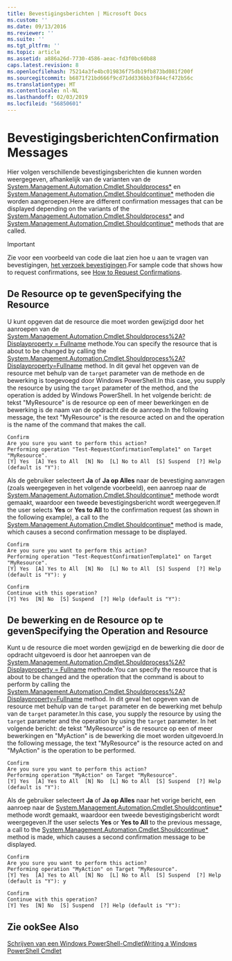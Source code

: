 ```yaml
---
title: Bevestigingsberichten | Microsoft Docs
ms.custom: ''
ms.date: 09/13/2016
ms.reviewer: ''
ms.suite: ''
ms.tgt_pltfrm: ''
ms.topic: article
ms.assetid: a886a26d-7730-4586-aeac-fd3f0bc60b88
caps.latest.revision: 8
ms.openlocfilehash: 75214a3fe4bc019836f75db19fb873bd081f200f
ms.sourcegitcommit: b6871f21bd666f9cd71dd336bb3f844cf472b56c
ms.translationtype: MT
ms.contentlocale: nl-NL
ms.lasthandoff: 02/03/2019
ms.locfileid: "56850601"
---
```

# <a name="confirmation-messages"></a><span data-ttu-id="7c1cc-102">Bevestigingsberichten</span><span class="sxs-lookup"><span data-stu-id="7c1cc-102">Confirmation Messages</span></span>

<span data-ttu-id="7c1cc-103">Hier volgen verschillende bevestigingsberichten die kunnen worden weergegeven, afhankelijk van de varianten van de [System.Management.Automation.Cmdlet.Shouldprocess\*](/dotnet/api/System.Management.Automation.Cmdlet.ShouldProcess) en [ System.Management.Automation.Cmdlet.Shouldcontinue\*](/dotnet/api/System.Management.Automation.Cmdlet.ShouldContinue) methoden die worden aangeroepen.</span><span class="sxs-lookup"><span data-stu-id="7c1cc-103">Here are different confirmation messages that can be displayed depending on the variants of the [System.Management.Automation.Cmdlet.Shouldprocess\*](/dotnet/api/System.Management.Automation.Cmdlet.ShouldProcess) and [System.Management.Automation.Cmdlet.Shouldcontinue\*](/dotnet/api/System.Management.Automation.Cmdlet.ShouldContinue) methods that are called.</span></span>

> [!IMPORTANT]
> <span data-ttu-id="7c1cc-104">Zie voor een voorbeeld van code die laat zien hoe u aan te vragen van bevestigingen, [het verzoek bevestigingen](./how-to-request-confirmations.md).</span><span class="sxs-lookup"><span data-stu-id="7c1cc-104">For sample code that shows how to request confirmations, see [How to Request Confirmations](./how-to-request-confirmations.md).</span></span>

## <a name="specifying-the-resource"></a><span data-ttu-id="7c1cc-105">De Resource op te geven</span><span class="sxs-lookup"><span data-stu-id="7c1cc-105">Specifying the Resource</span></span>

<span data-ttu-id="7c1cc-106">U kunt opgeven dat de resource die moet worden gewijzigd door het aanroepen van de [System.Management.Automation.Cmdlet.Shouldprocess%2A? Displayproperty = Fullname](/dotnet/api/System.Management.Automation.Cmdlet.ShouldProcess?view=powershellsdk-1.1.0) methode.</span><span class="sxs-lookup"><span data-stu-id="7c1cc-106">You can specify the resource that is about to be changed by calling the [System.Management.Automation.Cmdlet.Shouldprocess%2A?Displayproperty=Fullname](/dotnet/api/System.Management.Automation.Cmdlet.ShouldProcess?view=powershellsdk-1.1.0) method.</span></span> <span data-ttu-id="7c1cc-107">In dit geval het opgeven van de resource met behulp van de `target` parameter van de methode en de bewerking is toegevoegd door Windows PowerShell.</span><span class="sxs-lookup"><span data-stu-id="7c1cc-107">In this case, you supply the resource by using the `target` parameter of the method, and the operation is added by Windows PowerShell.</span></span> <span data-ttu-id="7c1cc-108">In het volgende bericht: de tekst "MyResource" is de resource op een of meer bewerkingen en de bewerking is de naam van de opdracht die de aanroep.</span><span class="sxs-lookup"><span data-stu-id="7c1cc-108">In the following message, the text "MyResource" is the resource acted on and the operation is the name of the command that makes the call.</span></span>

```output
Confirm
Are you sure you want to perform this action?
Performing operation "Test-RequestConfirmationTemplate1" on Target "MyResource".
[Y] Yes  [A] Yes to All  [N] No  [L] No to All  [S] Suspend  [?] Help (default is "Y"):
```

<span data-ttu-id="7c1cc-109">Als de gebruiker selecteert **Ja** of **Ja op Alles** naar de bevestiging aanvragen (zoals weergegeven in het volgende voorbeeld), een aanroep naar de [System.Management.Automation.Cmdlet.Shouldcontinue\*](/dotnet/api/System.Management.Automation.Cmdlet.ShouldContinue) methode wordt gemaakt, waardoor een tweede bevestigingsbericht wordt weergegeven.</span><span class="sxs-lookup"><span data-stu-id="7c1cc-109">If the user selects **Yes** or **Yes to All** to the confirmation request (as shown in the following example), a call to the [System.Management.Automation.Cmdlet.Shouldcontinue\*](/dotnet/api/System.Management.Automation.Cmdlet.ShouldContinue) method is made, which causes a second confirmation message to be displayed.</span></span>

```output
Confirm
Are you sure you want to perform this action?
Performing operation "Test-RequestConfirmationTemplate1" on Target "MyResource".
[Y] Yes  [A] Yes to All  [N] No  [L] No to All  [S] Suspend  [?] Help (default is "Y"): y

Confirm
Continue with this operation?
[Y] Yes  [N] No  [S] Suspend  [?] Help (default is "Y"):
```

## <a name="specifying-the-operation-and-resource"></a><span data-ttu-id="7c1cc-110">De bewerking en de Resource op te geven</span><span class="sxs-lookup"><span data-stu-id="7c1cc-110">Specifying the Operation and Resource</span></span>

<span data-ttu-id="7c1cc-111">Kunt u de resource die moet worden gewijzigd en de bewerking die door de opdracht uitgevoerd is door het aanroepen van de [System.Management.Automation.Cmdlet.Shouldprocess%2A? Displayproperty = Fullname](/dotnet/api/System.Management.Automation.Cmdlet.ShouldProcess?view=powershellsdk-1.1.0) methode.</span><span class="sxs-lookup"><span data-stu-id="7c1cc-111">You can specify the resource that is about to be changed and the operation that the command is about to perform by calling the [System.Management.Automation.Cmdlet.Shouldprocess%2A?Displayproperty=Fullname](/dotnet/api/System.Management.Automation.Cmdlet.ShouldProcess?view=powershellsdk-1.1.0) method.</span></span> <span data-ttu-id="7c1cc-112">In dit geval het opgeven van de resource met behulp van de `target` parameter en de bewerking met behulp van de `target` parameter.</span><span class="sxs-lookup"><span data-stu-id="7c1cc-112">In this case, you supply the resource by using the `target` parameter and the operation by using the `target` parameter.</span></span> <span data-ttu-id="7c1cc-113">In het volgende bericht: de tekst "MyResource" is de resource op een of meer bewerkingen en "MyAction" is de bewerking die moet worden uitgevoerd.</span><span class="sxs-lookup"><span data-stu-id="7c1cc-113">In the following message, the text "MyResource" is the resource acted on and "MyAction" is the operation to be performed.</span></span>

```output
Confirm
Are you sure you want to perform this action?
Performing operation "MyAction" on Target "MyResource".
[Y] Yes  [A] Yes to All  [N] No  [L] No to All  [S] Suspend  [?] Help (default is "Y"):
```

<span data-ttu-id="7c1cc-114">Als de gebruiker selecteert **Ja** of **Ja op Alles** naar het vorige bericht, een aanroep naar de [System.Management.Automation.Cmdlet.Shouldcontinue\*](/dotnet/api/System.Management.Automation.Cmdlet.ShouldContinue) methode wordt gemaakt, waardoor een tweede bevestigingsbericht wordt weergegeven.</span><span class="sxs-lookup"><span data-stu-id="7c1cc-114">If the user selects **Yes** or **Yes to All** to the previous message, a call to the [System.Management.Automation.Cmdlet.Shouldcontinue\*](/dotnet/api/System.Management.Automation.Cmdlet.ShouldContinue) method is made, which causes a second confirmation message to be displayed.</span></span>

```output
Confirm
Are you sure you want to perform this action?
Performing operation "MyAction" on Target "MyResource".
[Y] Yes  [A] Yes to All  [N] No  [L] No to All  [S] Suspend  [?] Help (default is "Y"): y

Confirm
Continue with this operation?
[Y] Yes  [N] No  [S] Suspend  [?] Help (default is "Y"):
```

## <a name="see-also"></a><span data-ttu-id="7c1cc-115">Zie ook</span><span class="sxs-lookup"><span data-stu-id="7c1cc-115">See Also</span></span>

[<span data-ttu-id="7c1cc-116">Schrijven van een Windows PowerShell-Cmdlet</span><span class="sxs-lookup"><span data-stu-id="7c1cc-116">Writing a Windows PowerShell Cmdlet</span></span>](./writing-a-windows-powershell-cmdlet.md)

